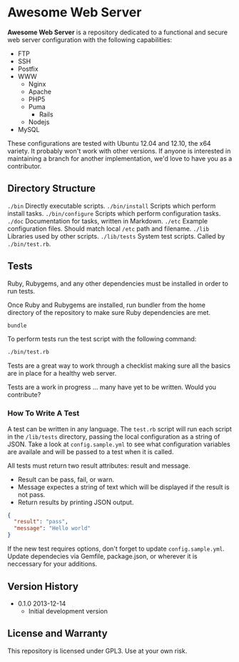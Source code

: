 Awesome Web Server
==================

**Awesome Web Server** is a repository dedicated to a functional and secure web server
configuration with the following capabilities:

+ FTP
+ SSH
+ Postfix
+ WWW
  + Nginx
  + Apache
  + PHP5
  + Puma
    + Rails
  + Nodejs
+ MySQL

These configurations are tested with Ubuntu 12.04 and 12.10, the x64 variety. It probably
won't work with other versions. If anyone is interested in maintaining a branch for another
implementation, we'd love to have you as a contributor.

Directory Structure
-------------------

`./bin` Directly executable scripts.
`./bin/install` Scripts which perform install tasks.
`./bin/configure` Scripts which perform configuration tasks.
`./doc` Documentation for tasks, written in Markdown.
`./etc` Example configuration files. Should match local `/etc` path and filename.
`./lib` Libraries used by other scripts.
`./lib/tests` System test scripts. Called by `./bin/test.rb`.

Tests
-----

Ruby, Rubygems, and any other dependencies must be installed in order to run tests.

Once Ruby and Rubygems are installed, run bundler from the
home directory of the repository to make sure Ruby dependencies are
met.

```bash
bundle
```

To perform tests run the test script with the following command:

```bash
./bin/test.rb
```

Tests are a great way to work through a checklist making sure all the basics are
in place for a healthy web server.

Tests are a work in progress ... many have yet to be written. Would you contribute?

### How To Write A Test

A test can be written in any language. The `test.rb` script will run each script in the
`/lib/tests` directory, passing the local configuration as a string of JSON. Take a look
at `config.sample.yml` to see what configuration variables are availale and will be passed
to a test when it is called.

All tests must return two result attributes: result and message.

+ Result can be pass, fail, or warn.
+ Message expectes a string of text which will be displayed if the result is not pass.
+ Return results by printing JSON output.

```json
{
  "result": "pass",
  "message": "Hello world"
}
```

If the new test requires options, don't forget to update `config.sample.yml`.
Update dependecies via Gemfile,
package.json, or wherever it is neccessary for your additions.

Version History
---------------

+ 0.1.0 2013-12-14
  + Initial development version

License and Warranty
--------------------

This repository is licensed under GPL3. Use at your own risk.
